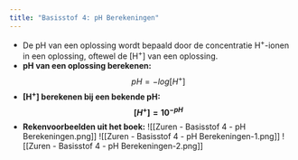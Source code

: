 ```yaml
---
title: "Basisstof 4: pH Berekeningen"
---
```


- De pH van een oplossing wordt bepaald door de concentratie H<sup>+</sup>-ionen in een oplossing, oftewel de \[H<sup>+</sup>\] van een oplossing.
- **pH van een oplossing berekenen:** $$pH = -log[H^+]$$
- **\[H<sup>+</sup>\] berekenen bij een bekende pH: $$[H^{+}] = 10^{-pH}$$**
- **Rekenvoorbeelden uit het boek:**
![[Zuren - Basisstof 4 - pH Berekeningen.png]]
![[Zuren - Basisstof 4 - pH Berekeningen-1.png]]
![[Zuren - Basisstof 4 - pH Berekeningen-2.png]]